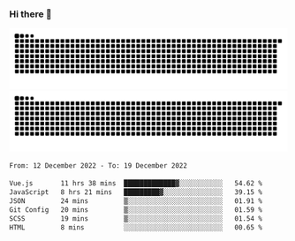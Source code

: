 ### Hi there 👋

![GitHub Snake Light](https://raw.githubusercontent.com/jichangee/jichangee/output/github-snake.svg#gh-light-mode-only)
![GitHub Snake dark](https://raw.githubusercontent.com/jichangee/jichangee/output/github-snake-dark.svg#gh-dark-mode-only)

<!--START_SECTION:waka-->

```text
From: 12 December 2022 - To: 19 December 2022

Vue.js       11 hrs 38 mins  █████████████▓░░░░░░░░░░░   54.62 %
JavaScript   8 hrs 21 mins   █████████▓░░░░░░░░░░░░░░░   39.15 %
JSON         24 mins         ▒░░░░░░░░░░░░░░░░░░░░░░░░   01.91 %
Git Config   20 mins         ▒░░░░░░░░░░░░░░░░░░░░░░░░   01.59 %
SCSS         19 mins         ▒░░░░░░░░░░░░░░░░░░░░░░░░   01.54 %
HTML         8 mins          ░░░░░░░░░░░░░░░░░░░░░░░░░   00.65 %
```

<!--END_SECTION:waka-->

<!--
![GitHub Snake Light](github-snake.svg#gh-light-mode-only)
![GitHub Snake dark](github-snake-dark.svg#gh-dark-mode-only)
-->

<!--
**jichangee/jichangee** is a ✨ _special_ ✨ repository because its `README.md` (this file) appears on your GitHub profile.

Here are some ideas to get you started:

- 🔭 I’m currently working on ...
- 🌱 I’m currently learning ...
- 👯 I’m looking to collaborate on ...
- 🤔 I’m looking for help with ...
- 💬 Ask me about ...
- 📫 How to reach me: ...
- 😄 Pronouns: ...
- ⚡ Fun fact: ...
-->
